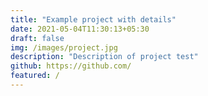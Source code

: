 ```yaml
---
title: "Example project with details"
date: 2021-05-04T11:30:13+05:30
draft: false
img: /images/project.jpg
description: "Description of project test"
github: https://github.com/
featured: /
---
```

